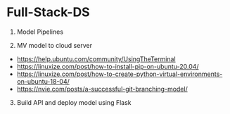 # Full-Stack-DS

1) Model Pipelines

2) MV model to cloud server

- https://help.ubuntu.com/community/UsingTheTerminal
- https://linuxize.com/post/how-to-install-pip-on-ubuntu-20.04/
- https://linuxize.com/post/how-to-create-python-virtual-environments-on-ubuntu-18-04/
- https://nvie.com/posts/a-successful-git-branching-model/

3) Build API and deploy model using Flask
